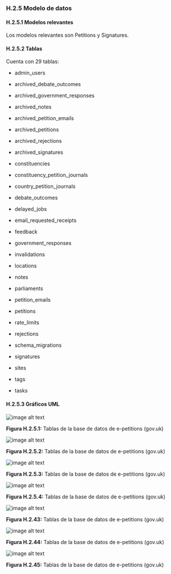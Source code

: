 ### H.2.5 Modelo de datos

#### H.2.5.1 Modelos relevantes

Los modelos relevantes son Petitions y Signatures. 

#### H.2.5.2 Tablas

Cuenta con 29 tablas:

* admin_users              	 

* archived_debate_outcomes 	 

* archived_government_responses

* archived_notes           	 

* archived_petition_emails 	 

* archived_petitions       	 

* archived_rejections      	 

* archived_signatures      	 

* constituencies           	 

* constituency_petition_journals

* country_petition_journals	 

* debate_outcomes          	 

* delayed_jobs             	 

* email_requested_receipts 	 

* feedback                 	 

* government_responses     	 

* invalidations            	 

* locations                	 

* notes                    	 

* parliaments              	 

* petition_emails          	 

* petitions                	 

* rate_limits              	 

* rejections               	 

* schema_migrations        	 

* signatures               	 

* sites                    	 

* tags                     	 

* tasks                    	 

#### H.2.5.3 Gráficos UML

![image alt text](image_2.png)

**Figura H.2.5.1:** Tablas de la base de datos de e-petitions (gov.uk)

![image alt text](image_3.png)

**Figura H.2.5.2:** Tablas de la base de datos de e-petitions (gov.uk)

![image alt text](image_4.png)

**Figura H.2.5.3:** Tablas de la base de datos de e-petitions (gov.uk)

![image alt text](image_5.png)

**Figura H.2.5.4:** Tablas de la base de datos de e-petitions (gov.uk)

![image alt text](image_6.png)

**Figura H.2.43:** Tablas de la base de datos de e-petitions (gov.uk)

![image alt text](image_7.png)

**Figura H.2.44:** Tablas de la base de datos de e-petitions (gov.uk)

![image alt text](image_8.png)

**Figura H.2.45:** Tablas de la base de datos de e-petitions (gov.uk)


